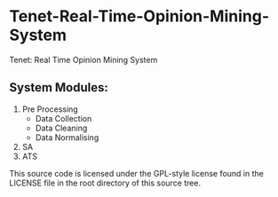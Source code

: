 # Tenet-Real-Time-Opinion-Mining-System
Tenet: Real Time Opinion Mining System

## System Modules:
1. Pre Processing
    - Data Collection
    - Data Cleaning
    - Data Normalising
2. SA
3. ATS



This source code is licensed under the GPL-style license found in the
LICENSE file in the root directory of this source tree. 